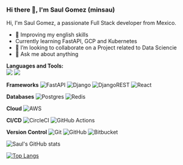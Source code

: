 ### Hi there 👋, I'm Saul Gomez (minsau)

Hi, I'm Saul Gomez, a passionate Full Stack developer from Mexico.

- 🌱 Improving my english skills
- Currently learning FastAPI, GCP and Kubernetes
- 👯 I’m looking to collaborate on a Project related to Data Sciencie
- 💬 Ask me about anything

**Languages and Tools:**  
![](https://img.shields.io/static/v1?label=Code&message=Python&color=green)
![](https://img.shields.io/static/v1?label=Code&message=Javascript&color=yellow)

**Frameworks**
![FastAPI](https://img.shields.io/badge/FastAPI-005571?style=for-the-badge&logo=fastapi)
![Django](https://img.shields.io/badge/django-%23092E20.svg?style=for-the-badge&logo=django&logoColor=white)
![DjangoREST](https://img.shields.io/badge/DJANGO-REST-ff1709?style=for-the-badge&logo=django&logoColor=white&color=ff1709&labelColor=gray)
![React](https://img.shields.io/badge/react-%2320232a.svg?style=for-the-badge&logo=react&logoColor=%2361DAFB)

**Databases**
![Postgres](https://img.shields.io/badge/postgres-%23316192.svg?style=for-the-badge&logo=postgresql&logoColor=white)
![Redis](https://img.shields.io/badge/redis-%23DD0031.svg?style=for-the-badge&logo=redis&logoColor=white)

**Cloud**
![AWS](https://img.shields.io/badge/AWS-%23FF9900.svg?style=for-the-badge&logo=amazon-aws&logoColor=white)

**CI/CD**
![CircleCI](https://img.shields.io/badge/circle%20ci-%23161616.svg?style=for-the-badge&logo=circleci&logoColor=white)
![GitHub Actions](https://img.shields.io/badge/github%20actions-%232671E5.svg?style=for-the-badge&logo=githubactions&logoColor=white)

**Version Control**
![Git](https://img.shields.io/badge/git-%23F05033.svg?style=for-the-badge&logo=git&logoColor=white)
![GitHub](https://img.shields.io/badge/github-%23121011.svg?style=for-the-badge&logo=github&logoColor=white)
![Bitbucket](https://img.shields.io/badge/bitbucket-%230047B3.svg?style=for-the-badge&logo=bitbucket&logoColor=white)

![Saul's GitHub stats](https://github-readme-stats.vercel.app/api?username=minsau-protodev)

[![Top Langs](https://github-readme-stats.vercel.app/api/top-langs/?username=minsau-protodev&layout=compact)](https://github.com/anuraghazra/github-readme-stats)

